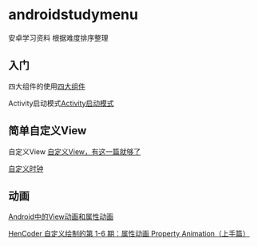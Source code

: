 # androidstudymenu
安卓学习资料
根据难度排序整理
## 入门
四大组件的使用[四大组件](https://www.jianshu.com/p/51aaa65d5d25)

Activity启动模式[Activity启动模式](https://blog.csdn.net/mynameishuangshuai/article/details/51491074)
## 简单自定义View
自定义View [自定义View，有这一篇就够了](https://www.jianshu.com/p/c84693096e41)

[自定义时钟](https://github.com/chenzongwen/MiClockView)

## 动画
[Android中的View动画和属性动画](https://www.jianshu.com/p/b117c974deaf)

[HenCoder 自定义绘制的第 1-6 期：属性动画 Property Animation（上手篇）](https://hencoder.com/ui-1-6/)
